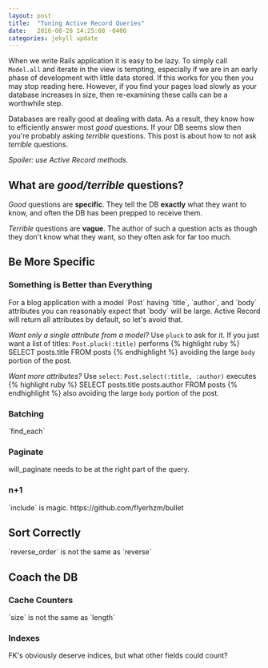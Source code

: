 ```yaml
---
layout: post
title:  "Tuning Active Record Queries"
date:   2016-08-28 14:25:08 -0400
categories: jekyll update
---
```

When we write Rails application it is easy to be lazy. To simply call `Model.all`
and iterate in the view is tempting, especially if we are in an early phase of
development with little data stored. If this works for you then you may stop
reading here. However, if you find your pages load slowly as your database increases
in size, then re-examining these calls can be a worthwhile step.

Databases are really good at dealing with data. As a result, they know how to
efficiently answer most <i>good</i> questions. If your DB seems slow then you're
probably asking <i>terrible</i> questions. This post is about how to not ask
<i>terrible</i> questions.

<i>Spoiler: use Active Record methods.</i>

<h2>What are <i>good/terrible</i> questions?</h2>
<i>Good</i> questions are <b>specific</b>. They tell the DB <b>exactly</b> what
they want to know, and often the DB has been prepped to receive them.

<i>Terrible</i> questions are <b>vague</b>. The author of such a question acts
as though they don't know what they want, so they often ask for far too much.
<h2>Be More Specific</h2>
<h3>Something is Better than Everything</h3>
For a blog application with a model `Post` having `title`, `author`, and `body`
attributes you can reasonably expect that `body` will be large.
Active Record will return all attributes by default, so let's avoid that.

<i>Want only a single attribute from a model?</i> Use `pluck` to ask for it. If
you just want a list of titles: `Post.pluck(:title)` performs
{% highlight ruby %}
SELECT posts.title FROM posts
{% endhighlight %}
avoiding the large `body` portion of the post.

<i>Want more attributes?</i> Use `select`: `Post.select(:title, :author)` executes
{% highlight ruby %}
SELECT posts.title posts.author FROM posts
{% endhighlight %}
also avoiding the large `body` portion of the post.

<h3>Batching</h3>
`find_each`
<h3>Paginate</h3>
will_paginate needs to be at the right part of the query.
<h3>n+1</h3>
`include` is magic.  
https://github.com/flyerhzm/bullet

<h2>Sort Correctly</h2>
`reverse_order` is not the same as `reverse`
<h2>Coach the DB</h2>
<h3>Cache Counters</h3>
`size` is not the same as `length`
<h3>Indexes</h3>
FK's obviously deserve indices, but what other fields could count?
